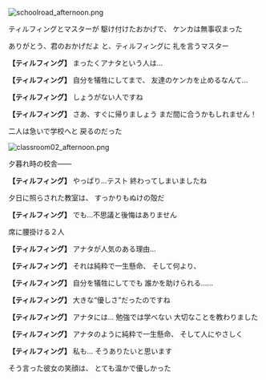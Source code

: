 
![schoolroad_afternoon.png](../images/backgrounds/schoolroad_afternoon.png)

ティルフィングとマスターが
駆け付けたおかげで、
ケンカは無事収まった

ありがとう、君のおかげだよ
と、ティルフィングに
礼を言うマスター

**【ティルフィング】**
まったくアナタという人は…

**【ティルフィング】**
自分を犠牲にしてまで、
友達のケンカを止めるなんて…

**【ティルフィング】**
しょうがない人ですね

**【ティルフィング】**
さあ、すぐに帰りましょう
まだ間に合うかもしれません！

二人は急いで学校へと
戻るのだった

![classroom02_afternoon.png](../images/backgrounds/classroom02_afternoon.png)

夕暮れ時の校舎――

**【ティルフィング】**
やっぱり…テスト
終わってしまいましたね

夕日に照らされた教室は、
すっかりもぬけの殻だ

**【ティルフィング】**
でも…不思議と後悔はありません

席に腰掛ける２人

**【ティルフィング】**
アナタが人気のある理由…

**【ティルフィング】**
それは純粋で一生懸命、
そして何より、

**【ティルフィング】**
自分を犠牲にしてでも
誰かを助けられる……

**【ティルフィング】**
大きな“優しさ”だったのですね

**【ティルフィング】**
アナタには…
勉強では学べない
大切なことを教わりました

**【ティルフィング】**
アナタのように純粋で一生懸命、
そして人にやさしく

**【ティルフィング】**
私も…
そうありたいと思います

そう言った彼女の笑顔は、
とても温かで優しかった
